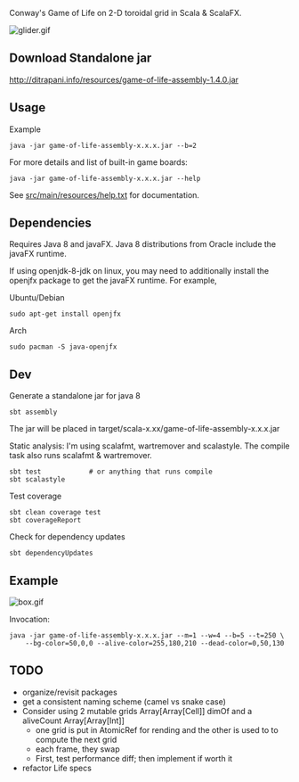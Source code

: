 Conway's Game of Life on 2-D toroidal grid in Scala & ScalaFX.

![glider.gif](http://ditrapani.info/resources/glider.gif)

Download Standalone jar
-----------------------

<http://ditrapani.info/resources/game-of-life-assembly-1.4.0.jar>


Usage
-----

Example

    java -jar game-of-life-assembly-x.x.x.jar --b=2

For more details and list of built-in game boards:

    java -jar game-of-life-assembly-x.x.x.jar --help

See
[src/main/resources/help.txt](https://github.com/lj-ditrapani/game-of-life-scala/blob/master/src/main/resources/help.txt)
for documentation.


Dependencies
------------

Requires Java 8 and javaFX.
Java 8 distributions from Oracle include the javaFX runtime.

If using openjdk-8-jdk on linux, you may need to additionally install
the openjfx package to get the javaFX runtime.  For example,

Ubuntu/Debian

    sudo apt-get install openjfx

Arch

    sudo pacman -S java-openjfx


Dev
---

Generate a standalone jar for java 8

    sbt assembly

The jar will be placed in target/scala-x.xx/game-of-life-assembly-x.x.x.jar

Static analysis:  I'm using scalafmt, wartremover and scalastyle.
The compile task also runs scalafmt & wartremover.

    sbt test            # or anything that runs compile
    sbt scalastyle

Test coverage

    sbt clean coverage test
    sbt coverageReport

Check for dependency updates

    sbt dependencyUpdates


Example
-------

![box.gif](http://ditrapani.info/resources/box.gif)

Invocation:

```
java -jar game-of-life-assembly-x.x.x.jar --m=1 --w=4 --b=5 --t=250 \
    --bg-color=50,0,0 --alive-color=255,180,210 --dead-color=0,50,130
```

TODO
----

- organize/revisit packages
- get a consistent naming scheme (camel vs snake case)
- Consider using 2 mutable grids Array[Array[Cell]] dimOf and a aliveCount Array[Array[Int]]
    - one grid is put in AtomicRef for rending and the other is used to to compute the next grid
    - each frame, they swap
    - First, test performance diff; then implement if worth it
- refactor Life specs
